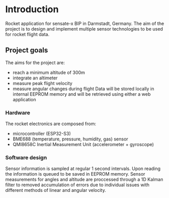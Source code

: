 # Introduction
Rocket application for sensate-x BIP in Darmstadt, Germany. The aim of the project is to design and implement multiple sensor technologies to be used for rocket flight data.
## Project goals
The aims for the project are:
* reach a minimum altitude of 300m
* integrate an altimeter
* measure peak flight velocity
* measure angular changes during flight
Data will be stored locally in internal EEPROM memory and will be retrieved using either a web application
### Hardware
The rocket electronics are composed from:
* microcontroller (ESP32-S3)
* BME688 (temperature, pressure, humidity, gas) sensor
* QMI8658C Inertial Measurement Unit (accelerometer + gyroscope)
### Software design
Sensor information is sampled at regular 1 second intervals. Upon reading the information is queued to be saved in EEPROM memory. Sensor measurements for angles and altitude are proccessed through a 1D Kalman filter to removed accumulation of errors due to individual issues with different methods of linear and angular velocity. 
